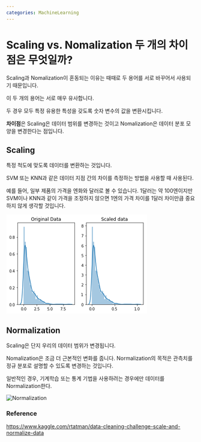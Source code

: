 ```yaml
---
categories: MachineLearning
---
```

# Scaling vs. Nomalization 두 개의 차이점은 무엇일까?
Scaling과 Nomalization이 혼동되는 이유는 때때로 두 용어를 서로 바꾸어서 사용되기 때문입니다.

이 두 개의 용어는 서로 매우 유사합니다.

두 경우 모두 특정 유용한 특성을 갖도록 숫자 변수의 값을 변환시킵니다.

**차이점**은 Scaling은 데이터 범위를 변경하는 것이고 Nomalization은 데이터 분포 모양을 변경한다는 점입니다.

## Scaling
특정 척도에 맞도록 데이터를 변환하는 것입니다.

SVM 또는 KNN과 같은 데이터 지점 간의 차이를 측정하는 방법을 사용할 때 사용된다.

예를 들어, 일부 제품의 가격을 엔화와 달러로 볼 수 있습니다. 1달러는 약 100엔이지만 SVM이나 KNN과 같이 가격을 조정하지 않으면 1엔의 가격 차이를 1달러 차이만큼 중요하지 않게 생각할 것입니다.

![Scaling](/../../assets/images/scaling.png)


## Normalization
Scaling은 단지 우리의 데이터 범위가 변경됩니다.

Nomalization은 조금 더 근본적인 변화를 줍니다. Normalization의 목적은 관측치를 정규 분포로 설명할 수 있도록 변경하는 것입니다.

일반적인 경우, 기계학습 또는 통계 기법을 사용하려는 경우에만 데이터를 Normalization한다.

![Normalization](/../../assets/images/nomalization.png)


### Reference
https://www.kaggle.com/rtatman/data-cleaning-challenge-scale-and-normalize-data
